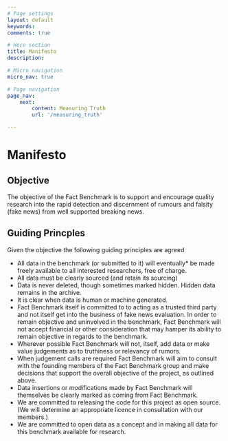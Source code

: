 ```yaml
---
# Page settings
layout: default
keywords:
comments: true

# Hero section
title: Manifesto
description: 

# Micro navigation
micro_nav: true

# Page navigation
page_nav:
    next:
        content: Measuring Truth
        url: '/measuring_truth'

---
```


# Manifesto


## Objective

The objective of the Fact Benchmark is to support and encourage quality research into the rapid detection and discernment of rumours and falsity (fake news) from well supported breaking news.

## Guiding Princples
Given the objective the following guiding principles are agreed

* All data in the benchmark (or submitted to it) will eventually* be made freely available to all interested researchers, free of charge.
* All data must be clearly sourced (and retain its sourcing)
* Data is never deleted, though sometimes marked hidden. Hidden data remains in the archive.
* It is clear when data is human or machine generated.
* Fact Benchmark itself is committed to to acting as a trusted third party and not itself get into the business of fake news evaluation. In order to remain objective and uninvolved in the benchmark, Fact Benchmark will not accept financial or other consideration that may hamper its ability to remain objective in regards to the benchmark. 
* Wherever possible Fact Benchmark will not, itself, add data or make value judgements as to truthiness or relevancy of rumors.
* When judgement calls are required Fact Benchmark will aim to consult with the founding members of the Fact Benchmark group and make decisions that support the overall objective of the project, as outlined above.
* Data insertions or modifications made by Fact Benchmark will themselves be clearly marked as coming from Fact Benchmark.
* We are committed to releasing the code for this project as open source. (We will determine an appropriate licence in consultation with our members.)
* We are committed to open data as a concept and in making all data for this benchmark available for research.

